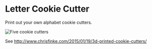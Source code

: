 Letter Cookie Cutter
====================
Print out your own alphabet cookie cutters.

![Five cookie cutters](http://www.chrisfinke.com/files/2015/01/cookie-cutters.jpg)

See http://www.chrisfinke.com/2015/01/19/3d-printed-cookie-cutters/